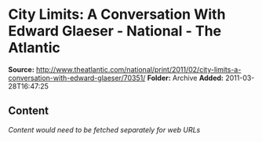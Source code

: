 # City Limits: A Conversation With Edward Glaeser - National - The Atlantic

**Source:** http://www.theatlantic.com/national/print/2011/02/city-limits-a-conversation-with-edward-glaeser/70351/
**Folder:** Archive
**Added:** 2011-03-28T16:47:25




## Content
*Content would need to be fetched separately for web URLs*
